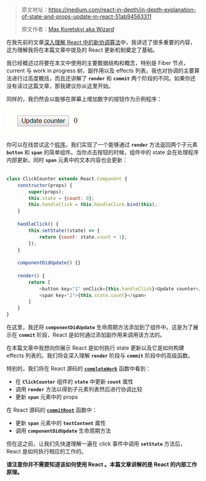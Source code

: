> 原文地址：https://medium.com/react-in-depth/in-depth-explanation-of-state-and-props-update-in-react-51ab94563311
>
> 原文作者：[Max Koretskyi aka Wizard](https://github.com/maximusk)

在我先前的文章[深入理解 React 中的新协调算法](https://medium.com/react-in-depth/inside-fiber-in-depth-overview-of-the-new-reconciliation-algorithm-in-react-e1c04700ef6e)中，我讲述了很多重要的内容，这为理解我将在本篇文章中提及的 React 更新机制奠定了基础。

我已经概述过将要在本文中使用的主要数据结构和概念，特别是 Fiber 节点，current 与 work in progress 树，副作用以及 effects 列表。我也对协调的主要算法进行过高度概括，而且还讲解了 **`render`** 和 **`commit`** 两个阶段的不同。如果你还没有读过这篇文章，那我建议你从这里开始。

同样的，我仍然会以能够在屏幕上增加数字的按钮作为示例程序：

![](./assets/counter.gif)

你可以在线尝试这个[程序](https://stackblitz.com/edit/react-jwqn64)。我们实现了一个能够通过 **`render`** 方法返回两个子元素 **`button`** 和 **`span`** 的简单组件。当你点击按钮的时候，组件中的 state 会在处理程序内部更新。同时 **`span`** 元素中的文本内容也会更新：

```js

class ClickCounter extends React.Component {
    constructor(props) {
        super(props);
        this.state = {count: 0};
        this.handleClick = this.handleClick.bind(this);
    }

    handleClick() {
        this.setState((state) => {
            return {count: state.count + 1};
        });
    }
    
    componentDidUpdate() {}

    render() {
        return [
            <button key="1" onClick={this.handleClick}>Update counter</button>,
            <span key="2">{this.state.count}</span>
        ]
    }
}
```

在这里，我还将 **`componentDidUpdate`** 生命周期方法添加到了组件中。这是为了展示在 **`commit`** 阶段，React 是如何通过添加副作用来调用该方法的。

在本篇文章中我想向你展示 React 是如何执行 state 更新以及它是如何构建 effects 列表的。我们将会深入理解 **`render`** 阶段与 **`commit`** 阶段中的高级函数。

特别的，我们将在 React 源码的 [**`completeWork`**](https://github.com/facebook/react/blob/cbbc2b6c4d0d8519145560bd8183ecde55168b12/packages/react-reconciler/src/ReactFiberCompleteWork.js#L532) 函数中看到：

* 在 **`ClickCounter`** 组件的 **`state`** 中更新 **`count`** 属性
* 调用 **`render`** 方法以得到子元素列表然后进行协调比较
* 更新 **`span`** 元素中的 props

在 React 源码的 [**`commitRoot`**](https://github.com/facebook/react/blob/95a313ec0b957f71798a69d8e83408f40e76765b/packages/react-reconciler/src/ReactFiberScheduler.js#L523) 函数中：

* 更新 **`span`** 元素中的 **`textContent`** 属性
* 调用 **`componentDidUpdate`** 生命周期方法

但在这之前，让我们先快速理解一遍在 click 事件中调用 **`setState`** 方法后，React 是如何执行相应的工作的。

**请注意你并不需要知道该如何使用 React 。本篇文章讲解的是 React 的内部工作原理。**
